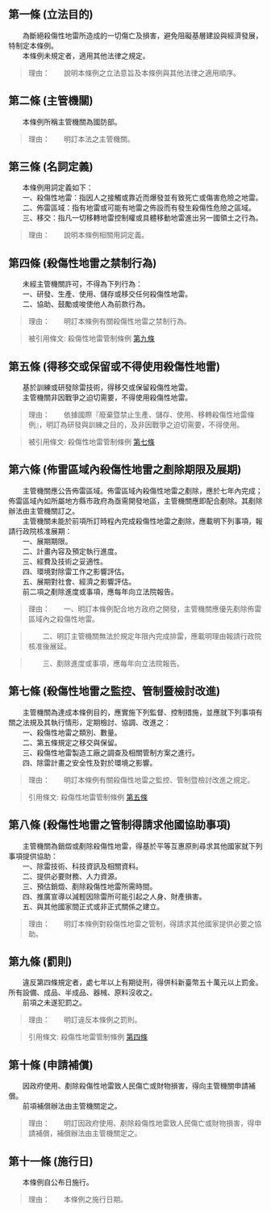 第一條 (立法目的)
-----------------
　　為斷絕殺傷性地雷所造成的一切傷亡及損害，避免阻礙基層建設與經濟發展，特制定本條例。  
　　本條例未規定者，適用其他法律之規定。  
> 理由：　　說明本條例之立法意旨及本條例與其他法律之適用順序。



第二條 (主管機關)
-----------------
　　本條例所稱主管機關為國防部。  
> 理由：　　明訂本法之主管機關。



第三條 (名詞定義)
-----------------
　　本條例用詞定義如下：  
　　一、殺傷性地雷：指因人之接觸或靠近而爆發並有致死亡或傷害危險之地雷。  
　　二、佈雷區域：指有地雷或可能有地雷之佈設而有發生殺傷性危險之區域。  
　　三、移交：指凡一切移轉地雷控制權或具體移動地雷進出另一國領土之行為。  
> 理由：　　說明本條例相關用詞定義。



第四條 (殺傷性地雷之禁制行為)
-----------------------------
　　未經主管機關許可，不得為下列行為：  
　　一、研發、生產、使用、儲存或移交任何殺傷性地雷。  
　　二、協助、鼓勵或唆使他人為前款行為。  
> 理由：　　明訂本條例有關殺傷性地雷之禁制行為。

> 被引用條文: 殺傷性地雷管制條例 [第九條](1466#第九條-罰則)



第五條 (得移交或保留或不得使用殺傷性地雷)
-----------------------------------------
　　基於訓練或研發除雷技術，得移交或保留殺傷性地雷。  
　　主管機關非因戰爭之迫切需要，不得使用殺傷性地雷。  
> 理由：　　依據國際『廢棄暨禁止生產、儲存、使用、移轉殺傷性地雷條例』，明訂為研發與訓練之目的，及非因戰爭之迫切需要，不得使用。

> 被引用條文: 殺傷性地雷管制條例 [第七條](1466#第七條-殺傷性地雷之監控、管制暨檢討改進)



第六條 (佈雷區域內殺傷性地雷之剷除期限及展期)
---------------------------------------------
　　主管機關應公告佈雷區域。佈雷區域內殺傷性地雷之剷除，應於七年內完成；佈雷區域內如所屬地方縣市政府為亟需開發地區，主管機關應即配合剷除。其剷除辦法由主管機關訂之。  
　　主管機關未能於前項所訂時程內完成殺傷性地雷之剷除，應載明下列事項，報請行政院核准展期：  
　　一、展期期限。  
　　二、計畫內容及預定執行進度。  
　　三、經費及技術之妥適性。  
　　四、環境對除雷工作之影響評估。  
　　五、展期對社會、經濟之影響評估。  
　　前二項之剷除進度或事項，應每年向立法院報告。  
> 理由：　　一、明訂本條例配合地方政府之開發，主管機關應優先剷除佈雷區域內之殺傷性地雷。

> 　　二、明訂主管機關無法於規定年限內完成排雷，應載明理由報請行政院核准後展延。

> 　　三、剷除進度或事項，應每年向立法院報告。



第七條 (殺傷性地雷之監控、管制暨檢討改進)
-----------------------------------------
　　主管機關為達成本條例目的，應實施下列監督、控制措施，並應就下列事項有關之法規及其執行情形，定期檢討、協調、改進之：  
　　一、殺傷性地雷之類別、數量。  
　　二、第五條規定之移交與保留。  
　　三、殺傷性地雷製造工廠之調查及相關管制方案之進行。  
　　四、除雷計畫之安全性及對於環境之影響。  
> 理由：　　明訂本條例有關殺傷性地雷之監控、管制暨檢討改進之規定。

> 引用條文: 殺傷性地雷管制條例 [第五條](1466#第五條-得移交或保留或不得使用殺傷性地雷)



第八條 (殺傷性地雷之管制得請求他國協助事項)
-------------------------------------------
　　主管機關為銷燬或剷除殺傷性地雷，得基於平等互惠原則尋求其他國家就下列事項提供協助：  
　　一、除雷技術、科技資訊及相關資料。  
　　二、提供必要財務、人力資源。  
　　三、預估銷燬、剷除殺傷性地雷所需時間。  
　　四、推廣宣導以減輕因除雷所可能引起之人身、財產損害。  
　　五、與其他國家間正式或非正式關係之建立。  
> 理由：　　明訂本條例對殺傷性地雷之管制，得請求其他國家提供必要之協助。



第九條 (罰則)
-------------
　　違反第四條規定者，處七年以上有期徒刑，得併科新臺幣五十萬元以上罰金。所有設備、成品、半成品、器械、原料沒收之。  
　　前項之未遂犯罰之。  
> 理由：　　明訂違反本條例之罰則。

> 引用條文: 殺傷性地雷管制條例 [第四條](1466#第四條-殺傷性地雷之禁制行為)



第十條 (申請補償)
-----------------
　　因政府使用、剷除殺傷性地雷致人民傷亡或財物損害，得向主管機關申請補償。  
　　前項補償辦法由主管機關定之。  
> 理由：　　明訂因政府使用、剷除殺傷性地雷致人民傷亡或財物損害，得申請補償，補償辦法由主管機關定之。



第十一條 (施行日)
-----------------
　　本條例自公布日施行。  
> 理由：　　本條例之施行日期。